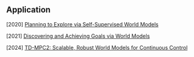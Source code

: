 ## Application

[2020] [Planning to Explore via Self-Supervised World Models](https://arxiv.org/abs/2005.05960)

[2021] [Discovering and Achieving Goals via World Models](https://arxiv.org/abs/2110.09514)

[2024] [TD-MPC2: Scalable, Robust World Models for Continuous Control](https://arxiv.org/abs/2310.16828)
